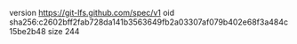 version https://git-lfs.github.com/spec/v1
oid sha256:c2602bff2fab728da141b3563649fb2a03307af079b402e68f3a484c15be2b48
size 244
